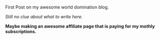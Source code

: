 First Post on my awesome world domination blog.

*Still no clue about what to write here.*

__Maybe making an awesome affiliate page that is paying for my mothly subscriptions.__
